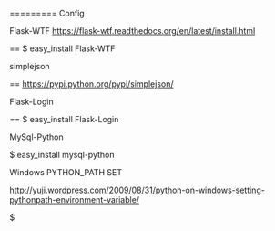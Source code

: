 =========
Config

Flask-WTF
https://flask-wtf.readthedocs.org/en/latest/install.html

==
$ easy_install Flask-WTF

simplejson

==
https://pypi.python.org/pypi/simplejson/

Flask-Login

==
$ easy_install Flask-Login

MySql-Python

$ easy_install mysql-python

Windows PYTHON_PATH SET

http://yuji.wordpress.com/2009/08/31/python-on-windows-setting-pythonpath-environment-variable/

$